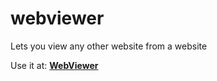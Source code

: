 # webviewer
Lets you view any other website from a website


Use it at: **[WebViewer](https://webviewer.onrender.com/example.com)**
